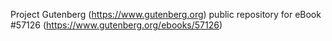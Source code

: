 Project Gutenberg (https://www.gutenberg.org) public repository for
eBook #57126 (https://www.gutenberg.org/ebooks/57126)
